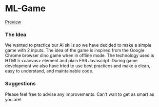 # ML-Game
[Preview](http://bb.assist.ro/biker-game/)


### The Idea
We wanted to practice our AI skills so we have decided to make a simple game with 2 inputs. 
The idea of the game is inspired from the Google Chrome browser dino game when in offline mode. 
The technology used is HTML5 <canvas\> element and plain ES6 Javascript.
During game development we also have tried to use best practices and make a clean, easy to understand, and maintainable
code.


### Suggestions
Please feel free to advise any improvements. Can't wait to get as smart as you are!